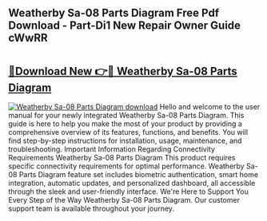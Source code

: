 ## Weatherby Sa-08 Parts Diagram Free Pdf Download - Part-Di1 New Repair Owner Guide cWwRR

# <h2><a href="http://dfq6by.blite.top/?on=Weatherby+Sa-08+Parts+Diagram">🔗Download New 👉🔴 Weatherby Sa-08 Parts Diagram</a></h2>

[![Weatherby Sa-08 Parts Diagram download](https://i.imgur.com/lujVjoI.png)](http://dfq6by.blite.top/?on=Weatherby+Sa-08+Parts+Diagram)
Hello and welcome to the user manual for your newly integrated Weatherby Sa-08 Parts Diagram. This guide is here to help you make the most of your product by providing a comprehensive overview of its features, functions, and benefits. You will find step-by-step instructions for installation, usage, maintenance, and troubleshooting. Important Information Regarding Connectivity Requirements Weatherby Sa-08 Parts Diagram This product requires specific connectivity requirements for optimal performance. Weatherby Sa-08 Parts Diagram feature set includes biometric authentication, smart home integration, automatic updates, and personalized dashboard, all accessible through the sleek and user-friendly interface. We're Here to Support You Every Step of the Way Weatherby Sa-08 Parts Diagram. Our customer support team is available throughout your journey.
